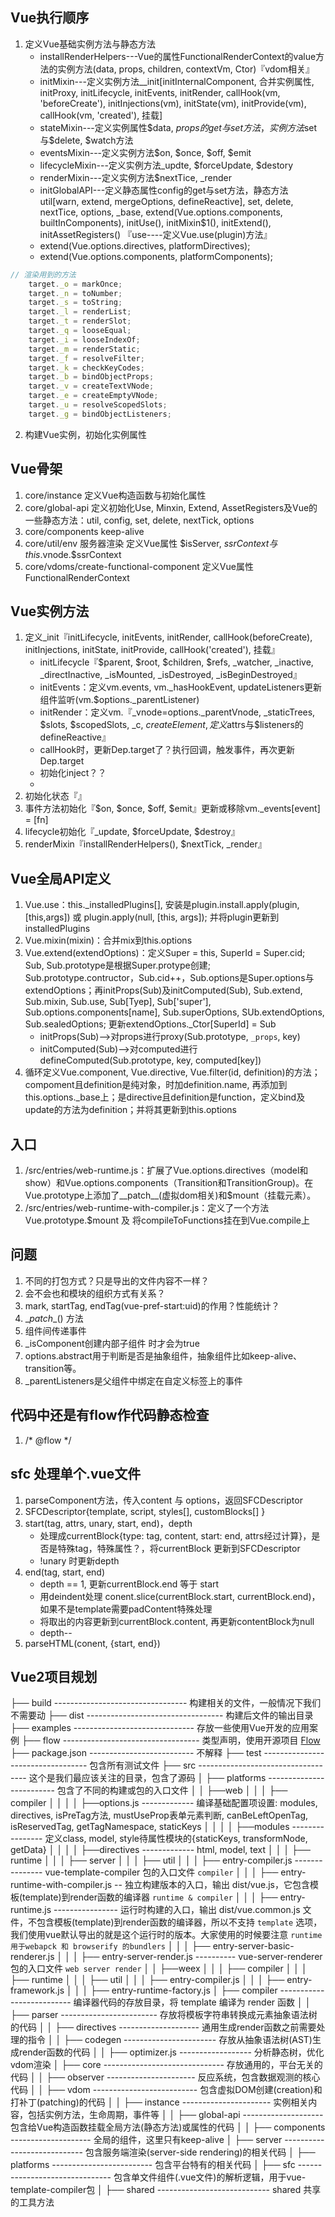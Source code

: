 ## Vue执行顺序
1. 定义Vue基础实例方法与静态方法
    - installRenderHelpers---Vue的属性FunctionalRenderContext的value方法的实例方法(data, props, children, contextVm, Ctor)『vdom相关』
    - initMixin---定义实例方法__init[initInternalComponent, 合并实例属性, initProxy, initLifecycle, initEvents, initRender, callHook(vm, 'beforeCreate'), initInjections(vm), initState(vm), initProvide(vm), callHook(vm, 'created'), 挂载]
    - stateMixin---定义实例属性$data, $props的get与set方法， 实例方法$set与$delete, $watch方法
    - eventsMixin---定义实例方法$on, $once, $off, $emit
    - lifecycleMixin---定义实例方法_updte, $forceUpdate, $destory
    - renderMixin---定义实例方法$nextTice, \_render
    - initGlobalAPI---定义静态属性config的get与set方法，静态方法util[warn, extend, mergeOptions, defineReactive], set, delete, nextTice, options, \_base, extend(Vue.options.components, builtInComponents), initUse(), initMixin$1(), initExtend(), initAssetRegisters()
    『use----定义Vue.use(plugin)方法』
    - extend(Vue.options.directives, platformDirectives);
    - extend(Vue.options.components, platformComponents);


```javascript
// 渲染用到的方法
    target._o = markOnce;
    target._n = toNumber;
    target._s = toString;
    target._l = renderList;
    target._t = renderSlot;
    target._q = looseEqual;
    target._i = looseIndexOf;
    target._m = renderStatic;
    target._f = resolveFilter;
    target._k = checkKeyCodes;
    target._b = bindObjectProps;
    target._v = createTextVNode;
    target._e = createEmptyVNode;
    target._u = resolveScopedSlots;
    target._g = bindObjectListeners;
```

2. 构建Vue实例，初始化实例属性

## Vue骨架

1. core/instance 定义Vue构造函数与初始化属性
2. core/global-api 定义初始化Use, Minxin, Extend, AssetRegisters及Vue的一些静态方法：util, config, set, delete, nextTick, options
3. core/components keep-alive
4. core/util/env 服务器渲染 定义Vue属性 $isServer, $ssrContext 与 this.$vnode.$ssrContext
5. core/vdoms/create-functional-component 定义Vue属性 FunctionalRenderContext

## Vue实例方法
1. 定义_init『initLifecycle, initEvents, initRender, callHook(beforeCreate), initInjections, initState, initProvide, callHook('created'), 挂载』
    - initLifecycle『$parent, $root, $children, $refs, \_watcher, \_inactive, \_directInactive, \_isMounted, \_isDestroyed, \_isBeginDestroyed』
    - initEvents：定义vm.events, vm.\_hasHookEvent, updateListeners更新组件监听(vm.$options.\_parentListener)
    - initRender：定义vm.『\_vnode=options.\_parentVnode, \_staticTrees, $slots, $scopedSlots, \_c, $createElement, 定义$attrs与$listeners的defineReactive』
    - callHook时，更新Dep.target了？执行回调，触发事件，再次更新Dep.target
    - 初始化inject？？
    - 
2. 初始化状态『』
3. 事件方法初始化『$on, $once, $off, $emit』更新或移除vm.\_events[event] = [fn]
4. lifecycle初始化『\_update, $forceUpdate, $destroy』
5. renderMixin『installRenderHelpers(), $nextTick, \_render』

## Vue全局API定义
1. Vue.use：this.\_installedPlugins[], 安装是plugin.install.apply(plugin, [this,args]) 或 plugin.apply(null, [this, args]); 并将plugin更新到installedPlugins
2. Vue.mixin(mixin)：合并mix到this.options
3. Vue.extend(extendOptions)：定义Super = this, SuperId = Super.cid; Sub, Sub.prototype是根据Super.protype创建; Sub.prototype.contructor，Sub.cid++，Sub.options是Super.options与extendOptions；再initProps(Sub)及initComputed(Sub), Sub.extend, Sub.mixin, Sub.use, Sub[Tyep], Sub['super'], Sub.options.components[name], Sub.superOptions, SUb.extendOptions, Sub.sealedOptions; 更新extendOptions.\_Ctor[SuperId] = Sub
    - initProps(Sub)-->对props进行proxy(Sub.prototype, `_props`, key)
    - initComputed(Sub)-->对computed进行defineComputed(Sub.prototype, key, computed[key])
4. 循环定义Vue.component, Vue.directive, Vue.filter(id, definition)的方法；compoment且definition是纯对象，时加definition.name, 再添加到this.options.\_base上；是directive且definition是function，定义bind及update的方法为definition；并将其更新到this.options

## 入口
1. /src/entries/web-runtime.js：扩展了Vue.options.directives（model和show）和Vue.options.components（Transition和TransitionGroup)。在Vue.prototype上添加了__patch__(虚拟dom相关)和$mount（挂载元素）。
2. /src/entries/web-runtime-with-compiler.js：定义了一个方法Vue.prototype.$mount 及 将compileToFunctions挂在到Vue.compile上

## 问题
1. 不同的打包方式？只是导出的文件内容不一样？
2. 会不会也和模块的组织方式有关系？
3. mark, startTag, endTag(vue-pref-start:uid)的作用？性能统计？
4. \__patch__() 方法
5. 组件间传递事件
6. \_isComponent创建内部子组件 时才会为true
7. options.abstract用于判断是否是抽象组件，抽象组件比如keep-alive、transition等。
8. \_parentListeners是父组件中绑定在自定义标签上的事件

## 代码中还是有flow作代码静态检查
1. /* @flow \*/

## sfc 处理单个.vue文件
1. parseComponent方法，传入content 与 options，返回SFCDescriptor
2. SFCDescriptor{template, script, styles[], customBlocks[] }
3. start(tag, attrs, unary, start, end)，depth
    - 处理成currentBlock{type: tag, content, start: end, attrs经过计算}，是否是特殊tag，特殊属性？，将currentBlock 更新到SFCDescriptor
    - !unary 时更新depth
4. end(tag, start, end)
    - depth == 1, 更新currentBlock.end 等于 start
    - 用deindent处理 conent.slice(currentBlock.start, currentBlock.end)，如果不是template需要padContent特殊处理
    - 将取出的内容更新到currentBlock.content, 再更新contentBlock为null
    - depth--
5. parseHTML(conent, {start, end})

## Vue2项目规划
├── build --------------------------------- 构建相关的文件，一般情况下我们不需要动
├── dist ---------------------------------- 构建后文件的输出目录
├── examples ------------------------------ 存放一些使用Vue开发的应用案例
├── flow ---------------------------------- 类型声明，使用开源项目 [Flow](https://flowtype.org/)
├── package.json -------------------------- 不解释
├── test ---------------------------------- 包含所有测试文件
├── src ----------------------------------- 这个是我们最应该关注的目录，包含了源码
│   ├── platforms ------------------------- 包含了不同的构建或包的入口文件
│   │   ├──web
│   │   │   ├── compiler
│   │   │   │   ├──options.js ------------- 编译基础配置项设置: modules, directives, isPreTag方法, mustUseProp表单元素判断, canBeLeftOpenTag, isReservedTag, getTagNamespace, staticKeys
│   │   │   │   ├──modules ---------------- 定义class, model, style待属性模块的{staticKeys, transformNode, getData}
│   │   │   │   ├──directives ------------- html, model, text
│   │   │   ├── runtime
│   │   │   ├── server
│   │   │   ├── util
│   │   │   ├── entry-compiler.js --------------- vue-template-compiler 包的入口文件 `compiler`
│   │   │   ├── entry-runtime-with-compiler.js -- 独立构建版本的入口，输出 dist/vue.js，它包含模板(template)到render函数的编译器 `runtime & compiler`
│   │   │   ├── entry-runtime.js ---------------- 运行时构建的入口，输出 dist/vue.common.js 文件，不包含模板(template)到render函数的编译器，所以不支持 `template` 选项，我们使用vue默认导出的就是这个运行时的版本。大家使用的时候要注意 `runtime 用于webapck 和 browserify 的bundlers`
│   │   │   ├── entry-server-basic-renderer.js
│   │   │   ├── entry-server-render.js ---------- vue-server-renderer 包的入口文件 `web server render`
│   │   ├──weex
│   │   │   ├── compiler
│   │   │   ├── runtime
│   │   │   ├── util
│   │   │   ├── entry-compiler.js
│   │   │   ├── entry-framework.js
│   │   │   ├── entry-runtime-factory.js
│   ├── compiler -------------------------- 编译器代码的存放目录，将 template 编译为 render 函数
│   │   ├── parser ------------------------ 存放将模板字符串转换成元素抽象语法树的代码
│   │   ├── directives -------------------- 通用生成render函数之前需要处理的指令
│   │   ├── codegen ----------------------- 存放从抽象语法树(AST)生成render函数的代码
│   │   ├── optimizer.js ------------------ 分析静态树，优化vdom渲染
│   ├── core ------------------------------ 存放通用的，平台无关的代码
│   │   ├── observer ---------------------- 反应系统，包含数据观测的核心代码
│   │   ├── vdom -------------------------- 包含虚拟DOM创建(creation)和打补丁(patching)的代码
│   │   ├── instance ---------------------- 实例相关内容，包括实例方法，生命周期，事件等
│   │   ├── global-api -------------------- 包含给Vue构造函数挂载全局方法(静态方法)或属性的代码
│   │   ├── components -------------------- 全局的组件，这里只有keep-alive
│   ├── server ---------------------------- 包含服务端渲染(server-side rendering)的相关代码
│   ├── platforms ------------------------- 包含平台特有的相关代码
│   ├── sfc ------------------------------- 包含单文件组件(.vue文件)的解析逻辑，用于vue-template-compiler包
│   ├── shared ---------------------------- shared 共享的工具方法

